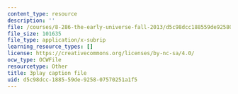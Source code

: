 ```yaml
---
content_type: resource
description: ''
file: /courses/8-286-the-early-universe-fall-2013/d5c98dcc188559de925807570251a1f5_RgScJ20EnW8.vtt
file_size: 101635
file_type: application/x-subrip
learning_resource_types: []
license: https://creativecommons.org/licenses/by-nc-sa/4.0/
ocw_type: OCWFile
resourcetype: Other
title: 3play caption file
uid: d5c98dcc-1885-59de-9258-07570251a1f5
---
```


